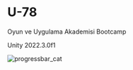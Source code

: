 # U-78
Oyun ve Uygulama Akademisi Bootcamp

Unity 2022.3.0f1

![progressbar_cat](https://github.com/Dew-Hub/U-78/assets/54241620/71d42530-0d4c-47a3-9184-09855d660266)

